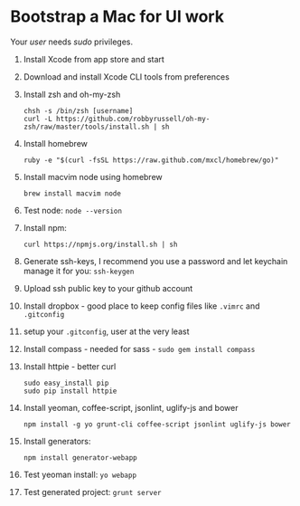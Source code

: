 Bootstrap a Mac for UI work
===========================

Your *user* needs *sudo* privileges.

1. Install Xcode from app store and start
1. Download and install Xcode CLI tools from preferences
1. Install zsh and oh-my-zsh

	```
    chsh -s /bin/zsh [username]
    curl -L https://github.com/robbyrussell/oh-my-zsh/raw/master/tools/install.sh | sh
	```

1. Install homebrew

	```
    ruby -e "$(curl -fsSL https://raw.github.com/mxcl/homebrew/go)"
	```

1. Install macvim node using homebrew

	```
	brew install macvim node
	```

1. Test node: ```node --version```
1. Install npm:

	```
   curl https://npmjs.org/install.sh | sh
	```

1. Generate ssh-keys, I recommend you use a password and let keychain manage it for you: ```ssh-keygen```
1. Upload ssh public key to your github account
1. Install dropbox - good place to keep config files like ```.vimrc``` and ```.gitconfig```
1. setup your ```.gitconfig```, user at the very least
1. Install compass - needed for sass - ```sudo gem install compass```
1. Install httpie - better curl

	```
	sudo easy_install pip
	sudo pip install httpie
	```

1. Install yeoman, coffee-script, jsonlint, uglify-js and bower

	```
    npm install -g yo grunt-cli coffee-script jsonlint uglify-js bower
	```

1. Install generators:

	```
	npm install generator-webapp
	```
	
1. Test yeoman install: ```yo webapp```

1. Test generated project: ```grunt server```
